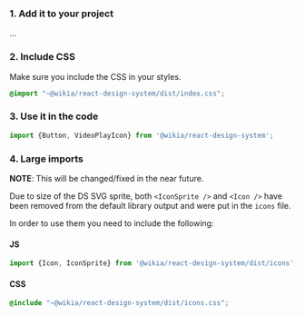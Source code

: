 ### 1. Add it to your project

...

### 2. Include CSS
Make sure you include the CSS in your styles.

```scss static
@import "~@wikia/react-design-system/dist/index.css";
```

### 3. Use it in the code
```js static
import {Button, VideoPlayIcon} from '@wikia/react-design-system';
```

### 4. Large imports

**NOTE**: This will be changed/fixed in the near future.

Due to size of the DS SVG sprite, both `<IconSprite />` and `<Icon />` have been removed from the default library output and were put in the `icons` file.

In order to use them you need to include the following:

#### JS
```js static
import {Icon, IconSprite} from '@wikia/react-design-system/dist/icons';
```

#### CSS
```scss static
@include "~@wikia/react-design-system/dist/icons.css";
```
